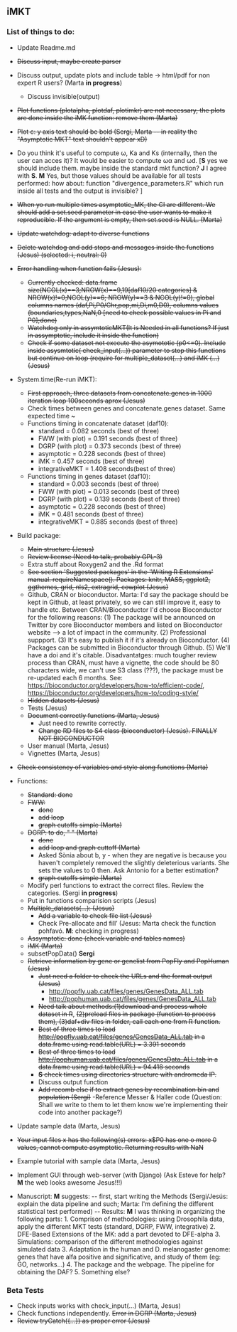 ## iMKT  
### List of things to do:

- Update Readme.md
- ~~Discuss input, maybe create parser~~
- Discuss output, update plots and include table -> html/pdf for non expert R users?  (Marta **in progress**)
    - Discuss invisible(output)
- ~~Plot functions (plotalpha, plotdaf, plotimkr) are not necessary, the plots are done inside the iMK function: remove them (Marta)~~
- ~~Plot c: y axis text should be bold (Sergi, Marta -- in reality the "Asymptotic MKT" text shouldn't appear xD)~~
- Do you think it's useful to compute ω, Ka and Ks (internally, then the user can acces it)? It would be easier to compute ωα and ωd. [**S** yes we should include them. maybe inside the standard mkt function? **J** I agree with **S**. **M** Yes, but those values should be available for all tests performed: how about: function "divergence_parameters.R" which run inside all tests and the output is invisible? ]
- ~~When yo run multiple times asymptotic_MK, the CI are different. We should add a set.seed parameter in case the user wants to make it reproducible. If the argument is empty, then set.seed is NULL. (Marta)~~
- ~~Update watchdog: adapt to diverse functions~~
- ~~Delete watchdog and add stops and messages inside the functions (Jesus) (selected: i, neutral: 0)~~
- ~~Error handling when function fails (Jesus):~~
	- ~~Currently checked: data.frame size(NCOL(x)==3;NROW(x)==9,19[daf10/20 categories] & NROW(x)!=0;NCOL(y)==6; NROW(y)==3 & NCOL(y)!=0), global columns names (daf,Pi,P0/Chr,pop,mi,Di,m0,D0), columns values (boundaries,types,NaN,0 [need to check possible values in Pi and P0];done)~~
	- ~~Watchdog only in assymtoticMKT(It is Needed in all functions? If just in assymptotic, include it inside the function)~~
	- ~~Check if some dataset not execute the asymototic (p0<=0). Include inside asysmtotic( check_input(...)) parameter to stop this functions but continue on loop (require for multiple_dataset(...) and iMK (...) (Jesus)~~

- System.time(Re-run iMKT):  
	- ~~First approach, three datasets from concatenate.genes in 1000 iteration loop 100seconds aprox (Jesus)~~ 
	- Check times between genes and concatenate.genes dataset. Same expected time ~ 
	- Functions timing in concatenate dataset (daf10): 
		- standard =  0.082 seconds (best of three)
		- FWW (with plot) =   0.191 seconds (best of three)
		- DGRP (with plot) = 0.373 seconds (best of three)
		- asymptotic = 0.228 seconds (best of three)
		- iMK = 0.457 seconds (best of three)
		- integrativeMKT = 1.408 seconds(best of three)
	- Functions timing in genes dataset (daf10): 
		- standard =  0.003 seconds (best of three)
		- FWW (with plot) =   0.013 seconds (best of three)
		- DGRP (with plot) = 0.139 seconds (best of three)
		- asymptotic = 0.228 seconds (best of three)
		- iMK = 0.481  seconds (best of three)
		- integrativeMKT = 0.885 seconds (best of three)
- Build package:
	- ~~Main structure (Jesus)~~
	- ~~Review license (Need to talk, probably GPL-3)~~
	- Extra stuff about Roxygen2 and the .Rd format
	- ~~See section 'Suggested packages' in the 'Writing R Extensions' manual.  requireNamespace(). Packages: knitr, MASS, ggplot2, ggthemes, grid, nls2, extragrid, cowplot (Jesus)~~
	- Github, CRAN or bioconductor. Marta: I'd say the package should be kept in Github, at least privately, so we can still improve it, easy to handle etc. Between CRAN/Bioconductor I'd choose Bioconductor for the following reasons: (1) The package will be announced on Twitter by core Bioconductor members and listed on Bioconductor website --> a lot of impact in the community. (2) Professional suppport. (3) It's easy to publish it if it's already on Bioconductor. (4) Packages can be submitted in Bioconductor through Github. (5) We'll have a doi and it's citable. Disadvantatges: much tougher review process than CRAN, must have a vignette, the code should be 80 characters wide, we can't use S3 class (???), the package must be re-updated each 6 months. See: https://bioconductor.org/developers/how-to/efficient-code/, https://bioconductor.org/developers/how-to/coding-style/   
	- ~~Hidden datasets (Jesus)~~
	- Tests (Jesus)
	- ~~Document correctly functions (Marta, Jesus)~~
		- Just need to rewrite correctly.
		- ~~Change RD files to S4 class (bioconductor) (Jesús). FINALLY NOT BIOCONDUCTOR~~
	- User manual (Marta, Jesus)
	- Vignettes (Marta, Jesus)

- ~~Check consistency of variables and style along functions (Marta)~~
- Functions:
	- ~~Standard: done~~
	- ~~FWW:~~
		- ~~done~~  
		- ~~add loop~~  
		- ~~graph cutoffs simple (Marta)~~
	- ~~DGRP: to do, " " (Marta)~~
		- ~~done~~  
		- ~~add loop and graph cuttoff (Marta)~~
		- Asked Sònia about b, y - when they are negative is because you haven't completely removed the slightly deleterious variants. She sets the values to 0 then. Ask Antonio for a better estimation?
		- ~~graph cutoffs simple (Marta)~~
	- Modify perl functions to extract the correct files. Review the categories. (Sergi **in progress**)
	- Put in functions comparision scripts (Jesus)
	- ~~Multiple_datasets(...): (Jesus)~~
		- ~~Add a variable to check file list (Jesus)~~
		- Check Pre-allocate and fill’ (Jesus: Marta check the function pohfavó. **M**: checking in progress)
	- ~~Assymptotic: done (check variable and tables names)~~
	- ~~iMK (Marta)~~
	- subsetPopData() **Sergi**
	- ~~Retrieve information by gene or genelist from PopFly and PopHuman (Jesus)~~
		- ~~Just need a folder to check the URLs and the format output (Jesus)~~
			- http://popfly.uab.cat/files/genes/GenesData_ALL.tab
			- http://pophuman.uab.cat/files/genes/GenesData_ALL.tab
		- ~~Need talk about methods:(1)download and process whole dataset in R~~, ~~(2)preload files in package (function to process them), (3)daf+div files in folder, call each one from R function.~~
		- ~~Best of three times to load http://popfly.uab.cat/files/genes/GenesData_ALL.tab in a data.frame using read.table(URL) = 3.391 seconds~~
		- ~~Best of three times to load http://pophuman.uab.cat/files/genes/GenesData_ALL.tab in a data.frame using read.table(URL) = 94.418 seconds~~
		- ~~**S** check times using directories structure with andromeda IP.~~
		- Discuss output function
		- ~~Add recomb else if to extract genes by recombination bin and population (Sergi)~~
-Reference Messer & Haller code (Question: Shall we write to them to let them know we're implementing their code into another package?)
		

- Update sample data (Marta, Jesus)
- ~~Your input files x has the following(s) errors: x$P0 has one o more 0 values, cannot compute asymptotic. Returning results with NaN~~
- Example tutorial with sample data (Marta, Jesus)

- Implement GUI through web-server (with Django) (Ask Esteve for help? **M** the web looks awesome Jesus!!!)  

- Manuscript: **M** suggests: 
	-- first, start writing the Methods (Sergi/Jesús: explain the data pipeline and such; Marta: I'm defining the different statistical test performed)
	-- Results: **M** I was thinking in organizing the following parts:
		1. Comprison of methodologies: using Drosophila data, apply the different MKT tests (standard, DGRP, FWW, integrative)
		2. DFE-Based Extensions of the MK: add a part devoted to DFE-alpha
		3. Simulations: comparison of the different methodologies against simulated data
		3. Adaptation in the human and D. melanogaster genome: genes that have alfa positive and significative, and study of them (eg: GO, networks...)
		4. The package and the webpage. The pipeline for obtaining the DAF?
		5. Something else?
		
### Beta Tests
- Check inputs works with check_input(...) (Marta, Jesus)
- Check functions independently. ~~Error in DGRP (Marta, Jesus)~~
- ~~Review tryCatch({...}) as proper error (Jesus)~~
